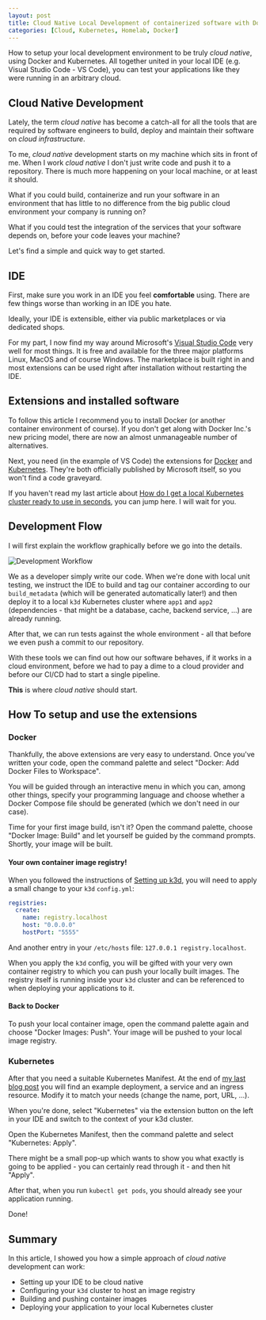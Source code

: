 ```yaml
---
layout: post
title: Cloud Native Local Development of containerized software with Docker and Kubernetes
categories: [Cloud, Kubernetes, Homelab, Docker]
---
```


How to setup your local development environment to be truly _cloud native_, using Docker and Kubernetes. All together united in your local IDE (e.g. Visual Studio Code - VS Code), you can test your applications like they were running in an arbitrary cloud.

## Cloud Native Development

Lately, the term _cloud native_ has become a catch-all for all the tools that are required by software engineers to build, deploy and maintain their software on _cloud infrastructure_.

To me, _cloud native_ development starts on my machine which sits in front of me. When I work _cloud native_ I don't just write code and push it to a repository. There is much more happening on your local machine, or at least it should.

What if you could build, containerize and run your software in an environment that has little to no difference from the big public cloud environment your company is running on?

What if you could test the integration of the services that your software depends on, before your code leaves your machine?

Let's find a simple and quick way to get started.

## IDE

First, make sure you work in an IDE you feel **comfortable** using. There are few things worse than working in an IDE you hate.

Ideally, your IDE is extensible, either via public marketplaces or via dedicated shops.

For my part, I now find my way around Microsoft's [Visual Studio Code](https://code.visualstudio.com/download) very well for most things. It is free and available for the three major platforms Linux, MacOS and of course Windows. The marketplace is built right in and most extensions can be used right after installation without restarting the IDE.

## Extensions and installed software

To follow this article I recommend you to install Docker (or another container environment of course). If you don't get along with Docker Inc.'s new pricing model, there are now an almost unmanageable number of alternatives.

Next, you need (in the example of VS Code) the extensions for [Docker](https://marketplace.visualstudio.com/items?itemName=ms-azuretools.vscode-docker) and [Kubernetes](https://marketplace.visualstudio.com/items?itemName=ms-kubernetes-tools.vscode-kubernetes-tools). They're both officially published by Microsoft itself, so you won't find a code graveyard.

If you haven't read my last article about [How do I get a local Kubernetes cluster ready to use in seconds](https://torbentechblog.com/k3d-up-and-running-tutorial-linux/), you can jump here. I will wait for you.

## Development Flow

I will first explain the workflow graphically before we go into the details.

![Development Workflow](https://www.plantuml.com/plantuml/png/PO-nJiD038PtFuKtfaPAkZ6W3Z3m59Kvkwt5vIvoV210VNToEQcXmjl_-RDb7sOdyp96U8XoSlICfkUB8wj9SCq9A7WsPFcGc2Sn26IynUD8uQ99y0TmgH1pONpVposlHMT9ZZHD_NyqhEWA6tnzVcd9N4yK7D-AHZwEuiJaTDyBcGMkSBi6TxkdkW4ViU_mqzIbEVTB_cX3XoR4g6bsA-l7CzHMLUheukoxlbs1b7Y1oKcJc7xBpQmVLt50bYdchys2WoGkO_m5)

We as a developer simply write our code. When we're done with local unit testing, we instruct the IDE to build and tag our container according to our `build_metadata` (which will be generated automatically later!) and then deploy it to a local `k3d` Kubernetes cluster where `app1` and `app2` (dependencies - that might be a database, cache, backend service, ...) are already running.

After that, we can run tests against the whole environment - all that before we even push a commit to our repository.

With these tools we can find out how our software behaves, if it works in a cloud environment, before we had to pay a dime to a cloud provider and before our CI/CD had to start a single pipeline.

**This** is where _cloud native_ should start.

## How To setup and use the extensions

### Docker

Thankfully, the above extensions are very easy to understand. Once you've written your code, open the command palette and select "Docker: Add Docker Files to Workspace".

You will be guided through an interactive menu in which you can, among other things, specify your programming language and choose whether a Docker Compose file should be generated (which we don't need in our case).

Time for your first image build, isn't it? Open the command palette, choose "Docker Image: Build" and let yourself be guided by the command prompts. Shortly, your image will be built.

#### Your own container image registry!

When you followed the instructions of [Setting up k3d](https://torbentechblog.com/k3d-up-and-running-tutorial-linux/), you will need to apply a small change to your `k3d` `config.yml`:

```yaml
registries:
  create:
    name: registry.localhost
    host: "0.0.0.0"
    hostPort: "5555"
```

And another entry in your `/etc/hosts` file: `127.0.0.1 registry.localhost`.

When you apply the `k3d` config, you will be gifted with your very own container registry to which you can push your locally built images. The registry itself is running inside your `k3d` cluster and can be referenced to when deploying your applications to it.

#### Back to Docker

To push your local container image, open the command palette again and choose "Docker Images: Push". Your image will be pushed to your local image registry.

### Kubernetes

After that you need a suitable Kubernetes Manifest. At the end of [my last blog post](https://torbentechblog.com/k3d-up-and-running-tutorial-linux/) you will find an example deployment, a service and an ingress resource. Modify it to match your needs (change the name, port, URL, ...).

When you're done, select "Kubernetes" via the extension button on the left in your IDE and switch to the context of your k3d cluster.

Open the Kubernetes Manifest, then the command palette and select "Kubernetes: Apply".

There might be a small pop-up which wants to show you what exactly is going to be applied - you can certainly read through it - and then hit "Apply".

After that, when you run `kubectl get pods`, you should already see your application running.

Done!

## Summary

In this article, I showed you how a simple approach of _cloud native_ development can work:

- Setting up your IDE to be cloud native
- Configuring your `k3d` cluster to host an image registry
- Building and pushing container images
- Deploying your application to your local Kubernetes cluster
